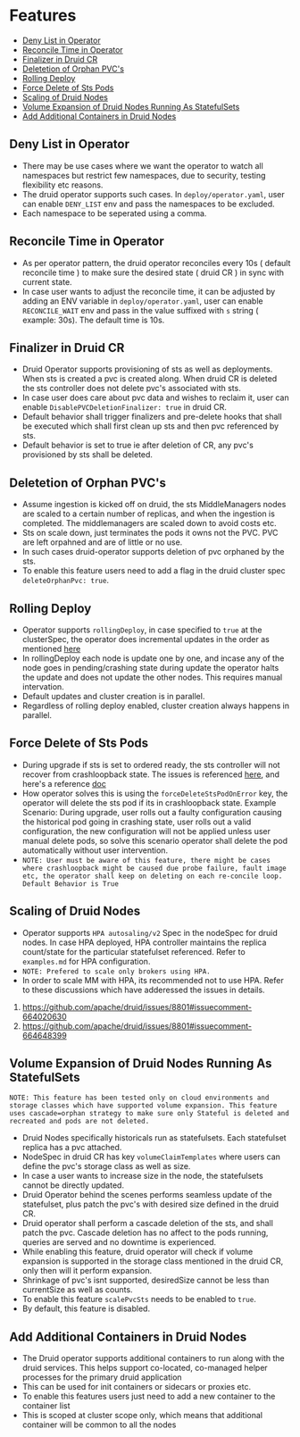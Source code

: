 # Features

* [Deny List in Operator](#Deny-List-in-Operator)
* [Reconcile Time in Operator](#Reconcile-Time-in-Operator)
* [Finalizer in Druid CR](#Finalizer-in-Druid-CR)
* [Deletetion of Orphan PVC's](#Deletetion-of-Orphan-PVC's)
* [Rolling Deploy](#Rolling-Deploy)
* [Force Delete of Sts Pods](#Force-Delete-of-Sts-Pods)
* [Scaling of Druid Nodes](#Scaling-of-Druid-Nodes)
* [Volume Expansion of Druid Nodes Running As StatefulSets](#Scaling-of-Druid-Nodes)
* [Add Additional Containers in Druid Nodes](#Add-Additional-Containers-in-Druid-Nodes)


## Deny List in Operator
- There may be use cases where we want the operator to watch all namespaces but restrict few namespaces, due to security, testing flexibility etc reasons.
- The druid operator supports such cases. In ```deploy/operator.yaml```, user can enable ```DENY_LIST``` env and pass the namespaces to be excluded.
- Each namespace to be seperated using a comma.

## Reconcile Time in Operator
- As per operator pattern, the druid operator reconciles every 10s ( default reconcile time ) to make sure the desired state ( druid CR ) in sync with current state.
- In case user wants to adjust the reconcile time, it can be adjusted by adding an ENV variable in ```deploy/operator.yaml```, user can enable ```RECONCILE_WAIT``` env and pass in the value suffixed with ```s``` string ( example: 30s). The default time is 10s.

## Finalizer in Druid CR
- Druid Operator supports provisioning of sts as well as deployments. When sts is created a pvc is created along. When druid CR is deleted the sts controller does not delete pvc's associated with sts.
- In case user does care about pvc data and wishes  to reclaim it, user can enable ```DisablePVCDeletionFinalizer: true``` in druid CR. 
- Default behavior shall trigger finalizers and pre-delete hooks that shall be executed which shall first clean up sts and then pvc referenced by sts.
- Default behavior is set to true ie after deletion of CR, any pvc's provisioned by sts shall be deleted.

## Deletetion of Orphan PVC's
- Assume ingestion is kicked off on druid, the sts MiddleManagers nodes are scaled to a certain number of replicas, and when the ingestion is completed. The middlemanagers are scaled down to avoid costs etc. 
- Sts on scale down, just terminates the pods it owns not the PVC. PVC are left orpahned and are of little or no use.
- In such cases druid-operator supports deletion of pvc orphaned by the sts. 
- To enable this feature users need to add a flag in the druid cluster spec ```deleteOrphanPvc: true```.

## Rolling Deploy
- Operator supports ```rollingDeploy```, in case specified to ```true``` at the clusterSpec, the operator does incremental updates in the order as mentioned [here](http://druid.io/docs/latest/operations/rolling-updates.html)
- In rollingDeploy each node is update one by one, and incase any of the node goes in pending/crashing state during update the operator halts the update and does not update the other nodes. This requires manual intervation.
- Default updates and cluster creation is in parallel. 
- Regardless of rolling deploy enabled, cluster creation always happens in parallel.

## Force Delete of Sts Pods
- During upgrade if sts is set to ordered ready, the sts controller will not recover from crashloopback state. The issues is referenced [here](https://github.com/kubernetes/kubernetes/issues/67250), and here's a reference [doc](https://kubernetes.io/docs/concepts/workloads/controllers/statefulset/#forced-rollback)
- How operator solves this is using the ```forceDeleteStsPodOnError``` key, the operator will delete the sts pod if its in crashloopback state. Example Scenario: During upgrade, user rolls out a faulty configuration causing the historical pod going in crashing state, user rolls out a valid configuration, the new configuration will not be applied unless user manual delete pods, so solve this scenario operator shall delete the pod automatically without user intervention. 
- ```NOTE: User must be aware of this feature, there might be cases where crashloopback might be caused due probe failure, fault image etc, the operator shall keep on deleting on each re-concile loop. Default Behavior is True ```

## Scaling of Druid Nodes
- Operator supports ```HPA autosaling/v2``` Spec in the nodeSpec for druid nodes. In case HPA deployed, HPA controller maintains the replica count/state for the particular statefulset referenced.  Refer to ```examples.md``` for HPA configuration. 
- ```NOTE: Prefered to scale only brokers using HPA.```
- In order to scale MM with HPA, its recommended not to use HPA. Refer to these discussions which have adderessed the issues in details.
1. https://github.com/apache/druid/issues/8801#issuecomment-664020630
2. https://github.com/apache/druid/issues/8801#issuecomment-664648399

## Volume Expansion of Druid Nodes Running As StatefulSets
```NOTE: This feature has been tested only on cloud environments and storage classes which have supported volume expansion. This feature uses cascade=orphan strategy to make sure only Stateful is deleted and recreated and pods are not deleted.```
- Druid Nodes specifically historicals run as statefulsets. Each statefulset replica has a pvc attached.
- NodeSpec in druid CR has key ```volumeClaimTemplates``` where users can define the pvc's storage class as well as size.
- In case a user wants to increase size in the node, the statefulsets cannot be directly updated.
- Druid Operator behind the scenes performs seamless update of the statefulset, plus patch the pvc's with desired size defined in the druid CR.
- Druid operator shall perform a cascade deletion of the sts, and shall patch the pvc. Cascade deletion has no affect to the pods running, queries are served and no downtime is experienced. 
- While enabling this feature, druid operator will check if volume expansion is supported in the storage class mentioned in the druid CR, only then will it perform expansion.
- Shrinkage of pvc's isnt supported, desiredSize cannot be less than currentSize as well as counts.
- To enable this feature ```scalePvcSts``` needs to be enabled to ```true```.
- By default, this feature is disabled.

## Add Additional Containers in Druid Nodes
- The Druid operator supports additional containers to run along with the druid services. This helps support co-located, co-managed helper processes for the primary druid application
- This can be used for init containers or sidecars or proxies etc. 
- To enable this features users just need to add a new container to the container list 
- This is scoped at cluster scope only, which means that additional container will be common to all the nodes
